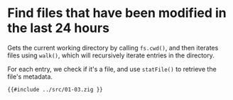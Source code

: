 # Find files that have been modified in the last 24 hours

Gets the current working directory by calling `fs.cwd()`, and then iterates files using `walk()`, which will recursively iterate entries in the directory.

For each entry, we check if it's a file, and use `statFile()` to retrieve the file's metadata.

```zig
{{#include ../src/01-03.zig }}
```
